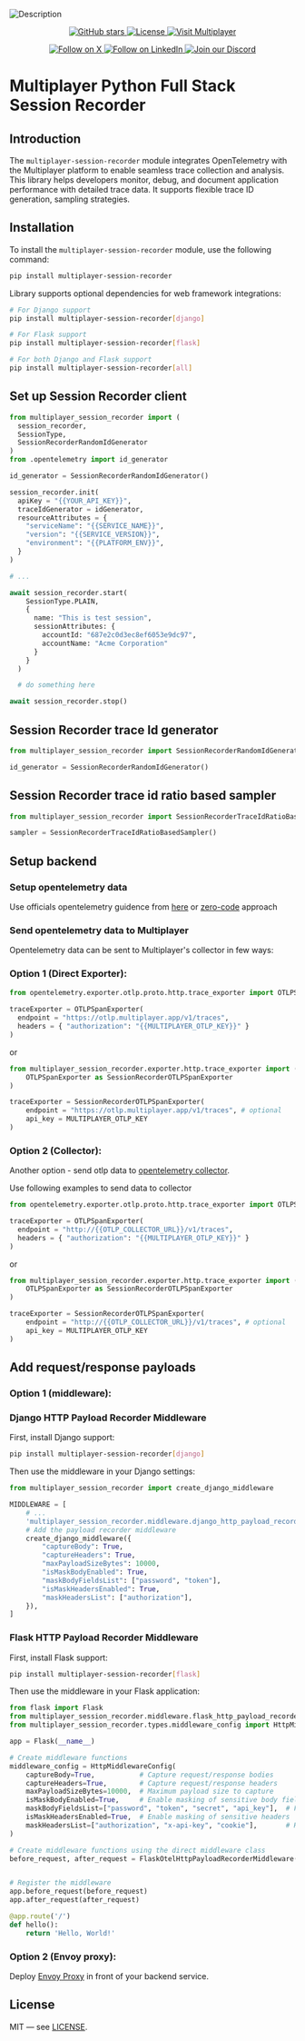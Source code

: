 ![Description](./docs/img/header-python.png)

<div align="center">
<a href="https://github.com/multiplayer-app/multiplayer-session-recorder-python">
  <img src="https://img.shields.io/github/stars/multiplayer-app/multiplayer-session-recorder-python.svg?style=social&label=Star&maxAge=2592000" alt="GitHub stars">
</a>
  <a href="https://github.com/multiplayer-app/multiplayer-session-recorder-python/blob/main/LICENSE">
    <img src="https://img.shields.io/github/license/multiplayer-app/multiplayer-session-recorder-python" alt="License">
  </a>
  <a href="https://multiplayer.app">
    <img src="https://img.shields.io/badge/Visit-multiplayer.app-blue" alt="Visit Multiplayer">
  </a>
  
</div>
<div>
  <p align="center">
    <a href="https://x.com/trymultiplayer">
      <img src="https://img.shields.io/badge/Follow%20on%20X-000000?style=for-the-badge&logo=x&logoColor=white" alt="Follow on X" />
    </a>
    <a href="https://www.linkedin.com/company/multiplayer-app/">
      <img src="https://img.shields.io/badge/Follow%20on%20LinkedIn-0077B5?style=for-the-badge&logo=linkedin&logoColor=white" alt="Follow on LinkedIn" />
    </a>
    <a href="https://discord.com/invite/q9K3mDzfrx">
      <img src="https://img.shields.io/badge/Join%20our%20Discord-5865F2?style=for-the-badge&logo=discord&logoColor=white" alt="Join our Discord" />
    </a>
  </p>
</div>

# Multiplayer Python Full Stack Session Recorder

## Introduction

The `multiplayer-session-recorder` module integrates OpenTelemetry with the Multiplayer platform to enable seamless trace collection and analysis. This library helps developers monitor, debug, and document application performance with detailed trace data. It supports flexible trace ID generation, sampling strategies.

## Installation

To install the `multiplayer-session-recorder` module, use the following command:

```bash
pip install multiplayer-session-recorder
```


Library supports optional dependencies for web framework integrations:

```bash
# For Django support
pip install multiplayer-session-recorder[django]

# For Flask support
pip install multiplayer-session-recorder[flask]

# For both Django and Flask support
pip install multiplayer-session-recorder[all]
```

## Set up Session Recorder client

```python
from multiplayer_session_recorder import (
  session_recorder,
  SessionType,
  SessionRecorderRandomIdGenerator
)
from .opentelemetry import id_generator

id_generator = SessionRecorderRandomIdGenerator()

session_recorder.init(
  apiKey = "{{YOUR_API_KEY}}",
  traceIdGenerator = idGenerator,
  resourceAttributes = {
    "serviceName": "{{SERVICE_NAME}}",
    "version": "{{SERVICE_VERSION}}",
    "environment": "{{PLATFORM_ENV}}",
  }
)

# ...

await session_recorder.start(
    SessionType.PLAIN,
    {
      name: "This is test session",
      sessionAttributes: {
        accountId: "687e2c0d3ec8ef6053e9dc97",
        accountName: "Acme Corporation"
      }
    }
  )

  # do something here

await session_recorder.stop()
```

## Session Recorder trace Id generator

```python
from multiplayer_session_recorder import SessionRecorderRandomIdGenerator

id_generator = SessionRecorderRandomIdGenerator()
```

## Session Recorder trace id ratio based sampler

```python
from multiplayer_session_recorder import SessionRecorderTraceIdRatioBasedSampler

sampler = SessionRecorderTraceIdRatioBasedSampler()
```



## Setup backend

### Setup opentelemetry data

Use officials opentelemetry guidence from [here](https://opentelemetry.io/docs/languages/python) or [zero-code](https://opentelemetry.io/docs/zero-code/python/) approach

### Send opentelemetry data to Multiplayer

Opentelemetry data can be sent to Multiplayer's collector in few ways:

### Option 1 (Direct Exporter):

```python
from opentelemetry.exporter.otlp.proto.http.trace_exporter import OTLPSpanExporter
  
traceExporter = OTLPSpanExporter(
  endpoint = "https://otlp.multiplayer.app/v1/traces",
  headers = { "authorization": "{{MULTIPLAYER_OTLP_KEY}}" }
)
```

or

```python
from multiplayer_session_recorder.exporter.http.trace_exporter import (
    OTLPSpanExporter as SessionRecorderOTLPSpanExporter
)

traceExporter = SessionRecorderOTLPSpanExporter(
    endpoint = "https://otlp.multiplayer.app/v1/traces", # optional
    api_key = MULTIPLAYER_OTLP_KEY
)
```

### Option 2 (Collector):

Another option - send otlp data to [opentelemetry collector](https://github.com/multiplayer-app/multiplayer-otlp-collector).

Use following examples to send data to collector

```python
from opentelemetry.exporter.otlp.proto.http.trace_exporter import OTLPSpanExporter

traceExporter = OTLPSpanExporter(
  endpoint = "http://{{OTLP_COLLECTOR_URL}}/v1/traces",
  headers = { "authorization": "{{MULTIPLAYER_OTLP_KEY}}" }
)
```

or

```python
from multiplayer_session_recorder.exporter.http.trace_exporter import (
    OTLPSpanExporter as SessionRecorderOTLPSpanExporter
)

traceExporter = SessionRecorderOTLPSpanExporter(
    endpoint = "http://{{OTLP_COLLECTOR_URL}}/v1/traces", # optional
    api_key = MULTIPLAYER_OTLP_KEY
)
```

## Add request/response payloads

### Option 1 (middleware):
### Django HTTP Payload Recorder Middleware

First, install Django support:

```bash
pip install multiplayer-session-recorder[django]
```

Then use the middleware in your Django settings:

```python
from multiplayer_session_recorder import create_django_middleware

MIDDLEWARE = [
    # ...
    'multiplayer_session_recorder.middleware.django_http_payload_recorder.DjangoOtelHttpPayloadRecorderMiddleware',
    # Add the payload recorder middleware
    create_django_middleware({
        "captureBody": True,
        "captureHeaders": True,
        "maxPayloadSizeBytes": 10000,
        "isMaskBodyEnabled": True,
        "maskBodyFieldsList": ["password", "token"],
        "isMaskHeadersEnabled": True,
        "maskHeadersList": ["authorization"],
    }),
]
```

### Flask HTTP Payload Recorder Middleware

First, install Flask support:

```bash
pip install multiplayer-session-recorder[flask]
```

Then use the middleware in your Flask application:

```python
from flask import Flask
from multiplayer_session_recorder.middleware.flask_http_payload_recorder import FlaskOtelHttpPayloadRecorderMiddleware
from multiplayer_session_recorder.types.middleware_config import HttpMiddlewareConfig

app = Flask(__name__)

# Create middleware functions
middleware_config = HttpMiddlewareConfig(
    captureBody=True,           # Capture request/response bodies
    captureHeaders=True,        # Capture request/response headers
    maxPayloadSizeBytes=10000,  # Maximum payload size to capture
    isMaskBodyEnabled=True,     # Enable masking of sensitive body fields
    maskBodyFieldsList=["password", "token", "secret", "api_key"],  # Fields to mask
    isMaskHeadersEnabled=True,  # Enable masking of sensitive headers
    maskHeadersList=["authorization", "x-api-key", "cookie"],       # Headers to mask
)

# Create middleware functions using the direct middleware class
before_request, after_request = FlaskOtelHttpPayloadRecorderMiddleware(middleware_config)


# Register the middleware
app.before_request(before_request)
app.after_request(after_request)

@app.route('/')
def hello():
    return 'Hello, World!'
```

### Option 2 (Envoy proxy):

Deploy [Envoy Proxy](https://github.com/multiplayer-app/multiplayer-proxy) in front of your backend service.

## License

MIT — see [LICENSE](./LICENSE).
